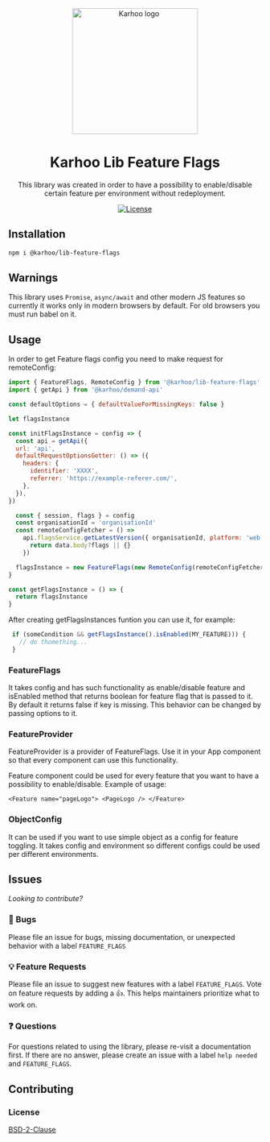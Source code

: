<div align="center">
<a href="https://karhoo.com">
  <img
    alt="Karhoo logo"
    width="250px"
    src="https://cdn.karhoo.com/s/images/logos/karhoo_logo.png"
  />
</a>

<h1>Karhoo Lib Feature Flags</h1>

This library was created in order to have a possibility to enable/disable certain feature per environment without redeployment.

[![License](https://img.shields.io/badge/License-BSD%202--Clause-orange.svg)](https://opensource.org/licenses/BSD-2-Clause)

</div>

## Installation

```sh
npm i @karhoo/lib-feature-flags
```

## Warnings

This library uses `Promise`, `async/await` and other modern JS features so currently it works only in modern browsers by default. For old browsers you must run babel on it.

## Usage

In order to get Feature flags config you need to make request for remoteConfig:

```js
import { FeatureFlags, RemoteConfig } from '@karhoo/lib-feature-flags'
import { getApi } from '@karhoo/demand-api'

const defaultOptions = { defaultValueForMissingKeys: false }

let flagsInstance

const initFlagsInstance = config => {
  const api = getApi({
  url: 'api',
  defaultRequestOptionsGetter: () => ({
    headers: {
      identifier: 'XXXX',
      referrer: 'https://example-referer.com/',
    },
  }),
})

  const { session, flags } = config
  const organisationId = 'organisationId'
  const remoteConfigFetcher = () =>
    api.flagsService.getLatestVersion({ organisationId, platform: 'web' }).then(data => {
      return data.body?flags || {}
    })

  flagsInstance = new FeatureFlags(new RemoteConfig(remoteConfigFetcher), flags || defaultOptions)
}

const getFlagsInstance = () => {
  return flagsInstance
}
```

After creating getFlagsInstances funtion you can use it, for example:

```js
 if (someCondition && getFlagsInstance().isEnabled(MY_FEATURE))) {
   // do thomething...
 }
```

### FeatureFlags

It takes config and has such functionality as enable/disable feature and isEnabled method that returns boolean for feature flag that is passed to it. By default it returns false if key is missing. This behavior can be changed by passing options to it.

### FeatureProvider

FeatureProvider is a provider of FeatureFlags. Use it in your App component so that every component can use this functionality.

Feature component could be used for every feature that you want to have a possibility to enable/disable. Example of usage:

`<Feature name="pageLogo"> <PageLogo /> </Feature>`

### ObjectConfig

It can be used if you want to use simple object as a config for feature toggling. It takes config and environment so different configs could be used per different environments.

## Issues

_Looking to contribute?_

### 🐛 Bugs

Please file an issue for bugs, missing documentation, or unexpected behavior with a label `FEATURE_FLAGS`

### 💡 Feature Requests

Please file an issue to suggest new features with a label `FEATURE_FLAGS`. Vote on feature requests by adding
a 👍. This helps maintainers prioritize what to work on.

### ❓ Questions

For questions related to using the library, please re-visit a documentation first. If there are no answer, please create an issue with a label `help needed` and `FEATURE_FLAGS`.

## Contributing

### License

[BSD-2-Clause](../LICENSE)
